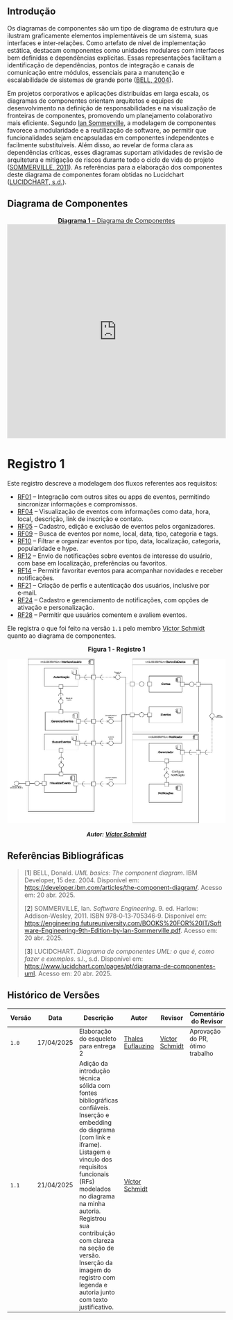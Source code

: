 ## Introdução

Os diagramas de componentes são um tipo de diagrama de estrutura que ilustram graficamente elementos implementáveis de um sistema, suas interfaces e inter-relações. Como artefato de nível de implementação estática, destacam componentes como unidades modulares com interfaces bem definidas e dependências explícitas. Essas representações facilitam a identificação de dependências, pontos de integração e canais de comunicação entre módulos, essenciais para a manutenção e escalabilidade de sistemas de grande porte ([BELL, 2004](#ref1)).

Em projetos corporativos e aplicações distribuídas em larga escala, os diagramas de componentes orientam arquitetos e equipes de desenvolvimento na definição de responsabilidades e na visualização de fronteiras de componentes, promovendo um planejamento colaborativo mais eficiente. Segundo [Ian Sommerville](#ref2), a modelagem de componentes favorece a modularidade e a reutilização de software, ao permitir que funcionalidades sejam encapsuladas em componentes independentes e facilmente substituíveis. Além disso, ao revelar de forma clara as dependências críticas, esses diagramas suportam atividades de revisão de arquitetura e mitigação de riscos durante todo o ciclo de vida do projeto ([SOMMERVILLE, 2011](#ref2)). As referências para a elaboração dos componentes deste diagrama de componentes foram obtidas no Lucidchart ([LUCIDCHART, s.d.](#ref3)).

## Diagrama de Componentes

<a id="diagrama1" href="https://app.diagrams.net/#G1wJfimSbmd4osOCK7qIIze7oAvEbS6VWN#%7B%22pageId%22%3A%225f0bae14-7c28-e335-631c-24af17079c00%22%7D" style="display: block; text-align: center;">
  <b>Diagrama 1</b> – Diagrama de Componentes
</a>


<iframe frameborder="0" style="width:100%;height:493px;" src="https://viewer.diagrams.net/?tags=%7B%7D&lightbox=1&highlight=000000&edit=https%3A%2F%2Fapp.diagrams.net%2F%23G1wJfimSbmd4osOCK7qIIze7oAvEbS6VWN%23%257B%2522pageId%2522%253A%25225f0bae14-7c28-e335-631c-24af17079c00%2522%257D&layers=1&nav=1&title=diagrama-componenete.drawio&dark=0#Uhttps%3A%2F%2Fdrive.google.com%2Fuc%3Fid%3D1wJfimSbmd4osOCK7qIIze7oAvEbS6VWN%26export%3Ddownload"></iframe>

# Registro 1

Este registro descreve a modelagem dos fluxos referentes aos requisitos:

- [RF01](https://unbarqdsw2025-1-turma02.github.io/2025.1-T02-_G4_AgendaFCTE_Entrega_01/#/./Base/1.5.3.PriorizacaoMosCoW?id=rf1) – Integração com outros sites ou apps de eventos, permitindo sincronizar informações e compromissos.  
- [RF04](https://unbarqdsw2025-1-turma02.github.io/2025.1-T02-_G4_AgendaFCTE_Entrega_01/#/./Base/1.5.3.PriorizacaoMosCoW?id=rf4) – Visualização de eventos com informações como data, hora, local, descrição, link de inscrição e contato.  
- [RF05](https://unbarqdsw2025-1-turma02.github.io/2025.1-T02-_G4_AgendaFCTE_Entrega_01/#/./Base/1.5.3.PriorizacaoMosCoW?id=rf5) – Cadastro, edição e exclusão de eventos pelos organizadores.
- [RF09](https://unbarqdsw2025-1-turma02.github.io/2025.1-T02-_G4_AgendaFCTE_Entrega_01/#/./Base/1.5.3.PriorizacaoMosCoW?id=rf9) – Busca de eventos por nome, local, data, tipo, categoria e tags.  
- [RF10](https://unbarqdsw2025-1-turma02.github.io/2025.1-T02-_G4_AgendaFCTE_Entrega_01/#/./Base/1.5.3.PriorizacaoMosCoW?id=rf10) – Filtrar e organizar eventos por tipo, data, localização, categoria, popularidade e hype.  
- [RF12](https://unbarqdsw2025-1-turma02.github.io/2025.1-T02-_G4_AgendaFCTE_Entrega_01/#/./Base/1.5.3.PriorizacaoMosCoW?id=rf12) – Envio de notificações sobre eventos de interesse do usuário, com base em localização, preferências ou favoritos.  
- [RF14](https://unbarqdsw2025-1-turma02.github.io/2025.1-T02-_G4_AgendaFCTE_Entrega_01/#/./Base/1.5.3.PriorizacaoMosCoW?id=rf14) – Permitir favoritar eventos para acompanhar novidades e receber notificações.  
- [RF21](https://unbarqdsw2025-1-turma02.github.io/2025.1-T02-_G4_AgendaFCTE_Entrega_01/#/./Base/1.5.3.PriorizacaoMosCoW?id=rf21) – Criação de perfis e autenticação dos usuários, inclusive por e‑mail.  
- [RF24](https://unbarqdsw2025-1-turma02.github.io/2025.1-T02-_G4_AgendaFCTE_Entrega_01/#/./Base/1.5.3.PriorizacaoMosCoW?id=rf24) – Cadastro e gerenciamento de notificações, com opções de ativação e personalização.  
- [RF28](https://unbarqdsw2025-1-turma02.github.io/2025.1-T02-_G4_AgendaFCTE_Entrega_01/#/./Base/1.5.3.PriorizacaoMosCoW?id=rf28) – Permitir que usuários comentem e avaliem eventos.

Ele registra o que foi feito na versão `1.1` pelo membro [Víctor Schmidt](https://github.com/moonshinerd) quanto ao diagrama de componentes.

<center>

<a id="fig1">**Figura 1 - Registro 1**</a>

![Figura3](../assets/diagrama-componentes/registro1.jpg)  
<font size="2"><p style="text-align: center"><b>*Autor: <a href="https://github.com/moonshinerd">Víctor Schmidt</a>*</b></p></font>
</center>

## Referências Bibliográficas

> [<a id='ref1'>1</a>] BELL, Donald. *UML basics: The component diagram*. IBM Developer, 15 dez. 2004. Disponível em: <https://developer.ibm.com/articles/the-component-diagram/>. Acesso em: 20 abr. 2025.
> 
> [<a id='ref2'>2</a>] SOMMERVILLE, Ian. *Software Engineering*. 9. ed. Harlow: Addison‑Wesley, 2011. ISBN 978‑0‑13‑705346‑9. Disponível em: <https://engineering.futureuniversity.com/BOOKS%20FOR%20IT/Software-Engineering-9th-Edition-by-Ian-Sommerville.pdf>. Acesso em: 20 abr. 2025.
>
> [<a id='ref3'>3</a>] LUCIDCHART. *Diagrama de componentes UML: o que é, como fazer e exemplos*. s.l., s.d. Disponível em: <https://www.lucidchart.com/pages/pt/diagrama-de-componentes-uml>. Acesso em: 20 abr. 2025.

## Histórico de Versões

| Versão | Data | Descrição | Autor | Revisor | Comentário do Revisor |
| -- | -- | -- | -- | -- | -- |
| `1.0`    | 17/04/2025 | Elaboração do esqueleto para entrega 2 |[Thales Euflauzino](https://github.com/thaleseuflauzino) | [Víctor Schmidt](https://github.com/moonshinerd)  | Aprovação do PR, ótimo trabalho |
| `1.1`    | 21/04/2025 | Adição da introdução técnica sólida com fontes bibliográficas confiáveis. <br> Inserção e embedding do diagrama (com link e iframe).<br> Listagem e vinculo dos requisitos funcionais (RFs) modelados no diagrama na minha autoria. <br> Registrou sua contribuição com clareza na seção de versão.<br> Inserção da imagem do registro com legenda e autoria junto com texto justificativo. | [Víctor Schmidt](https://github.com/moonshinerd) |  |  |